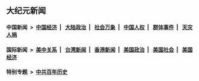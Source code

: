 ## 大纪元新闻

#### 中国新闻 &nbsp;>&nbsp; [中国经济](indexes/ncid283/README.md?08300445) &nbsp;| &nbsp; [大陆政治](indexes/ncid277/README.md?08300445) &nbsp;| &nbsp; [社会万象](indexes/ncid282/README.md?08300445) &nbsp;| &nbsp; [中国人权](indexes/ncid278/README.md?08300445) &nbsp;| &nbsp; [群体事件](indexes/ncid279/README.md?08300445) &nbsp;| &nbsp; [天灾人祸](indexes/ncid280/README.md?08300445)

#### 国际新闻 &nbsp;>&nbsp; [美中关系](indexes/nf1412576/README.md?08300445) &nbsp;| &nbsp; [台湾新闻](indexes/ncid1349361/README.md?08300445) &nbsp;| &nbsp; [香港新闻](indexes/ncid1349362/README.md?08300445) &nbsp;| &nbsp; [美国政治](indexes/ncid1078159/README.md?08300445) &nbsp;| &nbsp; [美国社会](indexes/ncid1078160/README.md?08300445) &nbsp;| &nbsp; [美国经济](indexes/ncid1078158/README.md?08300445)

#### 特别专题 &nbsp;>&nbsp; [中共百年历史](https://github.com/epoch-news/epoch-special/blob/master/README.md?08300445)  
